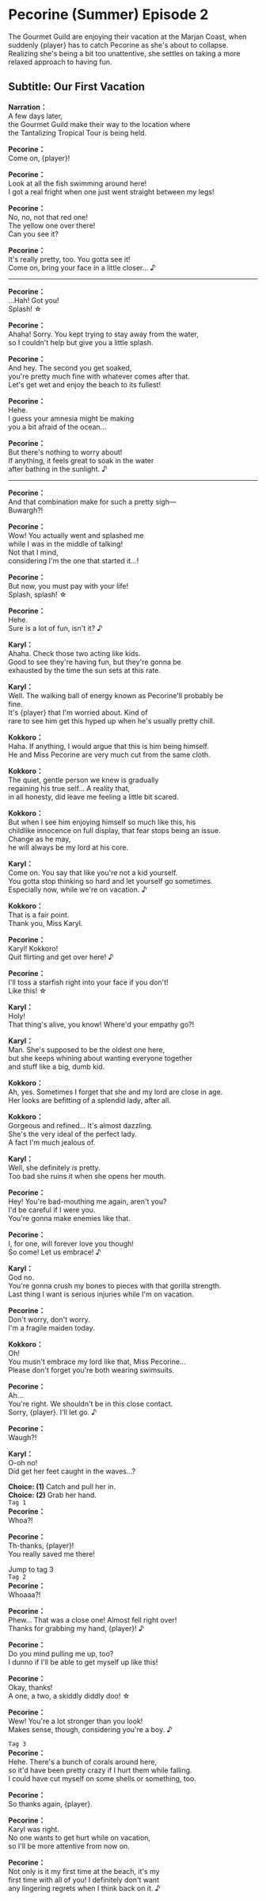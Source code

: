 # Pecorine (Summer) Episode 2
The Gourmet Guild are enjoying their vacation at the Marjan Coast, when suddenly {player} has to catch Pecorine as she's about to collapse. Realizing she's being a bit too unattentive, she settles on taking a more relaxed approach to having fun.
  
## Subtitle: Our First Vacation
  
**Narration：**  
A few days later,  
the Gourmet Guild make their way to the location where  
the Tantalizing Tropical Tour is being held.  
  
**Pecorine：**  
Come on, {player}!  
  
**Pecorine：**  
Look at all the fish swimming around here!  
I got a real fright when one just went straight between my legs!  
  
  
**Pecorine：**  
No, no, not that red one!  
The yellow one over there!  
Can you see it?  
  
**Pecorine：**  
It's really pretty, too. You gotta see it!  
Come on, bring your face in a little closer... ♪  
  

---  
  
**Pecorine：**  
...Hah! Got you!  
Splash! ☆  
  
**Pecorine：**  
Ahaha! Sorry. You kept trying to stay away from the water,  
so I couldn't help but give you a little splash.  
  
**Pecorine：**  
And hey. The second you get soaked,  
you're pretty much fine with whatever comes after that.  
Let's get wet and enjoy the beach to its fullest!  
  
**Pecorine：**  
Hehe.  
I guess your amnesia might be making  
you a bit afraid of the ocean...  
  
**Pecorine：**  
But there's nothing to worry about!  
If anything, it feels great to soak in the water  
after bathing in the sunlight. ♪  
  

---  
  
**Pecorine：**  
And that combination make for such a pretty sigh—  
Buwargh?!  
  
**Pecorine：**  
Wow! You actually went and splashed me  
while I was in the middle of talking!  
Not that I mind,  
considering I'm the one that started it...!  
  
**Pecorine：**  
But now, you must pay with your life!  
Splash, splash! ☆  
  
**Pecorine：**  
Hehe.  
Sure is a lot of fun, isn't it? ♪  
  
**Karyl：**  
Ahaha. Check those two acting like kids.  
Good to see they're having fun, but they're gonna be  
exhausted by the time the sun sets at this rate.  
  
**Karyl：**  
Well. The walking ball of energy known as Pecorine'll probably be  
fine.  
It's {player} that I'm worried about. Kind of  
rare to see him get this hyped up when he's usually pretty chill.  
  
**Kokkoro：**  
Haha. If anything, I would argue that this is him being himself.  
He and Miss Pecorine are very much cut from the same cloth.  
  
**Kokkoro：**  
The quiet, gentle person we knew is gradually  
regaining his true self... A reality that,  
in all honesty, did leave me feeling a little bit scared.  
  
**Kokkoro：**  
But when I see him enjoying himself so much like this, his  
childlike innocence on full display, that fear stops being an issue.  
Change as he may,  
he will always be my lord at his core.  
  
**Karyl：**  
Come on. You say that like you're not a kid yourself.  
You gotta stop thinking so hard and let yourself go sometimes.  
Especially now, while we're on vacation. ♪  
  
**Kokkoro：**  
That is a fair point.  
Thank you, Miss Karyl.  
  
**Pecorine：**  
Karyl! Kokkoro!  
Quit flirting and get over here! ♪  
  
**Pecorine：**  
I'll toss a starfish right into your face if you don't!  
Like this! ☆  
  
**Karyl：**  
Holy!  
That thing's alive, you know! Where'd your empathy go?!  
  
**Karyl：**  
Man. She's supposed to be the oldest one here,  
but she keeps whining about wanting everyone together  
and stuff like a big, dumb kid.  
  
**Kokkoro：**  
Ah, yes. Sometimes I forget that she and my lord are close in age.  
Her looks are befitting of a splendid lady, after all.  
  
**Kokkoro：**  
Gorgeous and refined... It's almost dazzling.  
She's the very ideal of the perfect lady.  
A fact I'm much jealous of.  
  
**Karyl：**  
Well, she definitely *is* pretty.  
Too bad she ruins it when she opens her mouth.  
  
**Pecorine：**  
Hey! You're bad-mouthing me again, aren't you?  
I'd be careful if I were you.  
You're gonna make enemies like that.  
  
**Pecorine：**  
I, for one, will forever love you though!  
So come! Let us embrace! ♪  
  
**Karyl：**  
God no.  
You're gonna crush my bones to pieces with that gorilla strength.  
Last thing I want is serious injuries while I'm on vacation.  
  
**Pecorine：**  
Don't worry, don't worry.  
I'm a fragile maiden today.  
  
**Kokkoro：**  
Oh!  
You musn't embrace my lord like that, Miss Pecorine...  
Please don't forget you're both wearing swimsuits.  
  
**Pecorine：**  
Ah...  
You're right. We shouldn't be in this close contact.  
Sorry, {player}. I'll let go. ♪  
  
**Pecorine：**  
Waugh?!  
  
**Karyl：**  
O-oh no!  
Did get her feet caught in the waves...?  
  
**Choice: (1)**  Catch and pull her in.  
**Choice: (2)**  Grab her hand.  
`Tag 1`  
**Pecorine：**  
Whoa?!  
  
**Pecorine：**  
Th-thanks, {player}!  
You really saved me there!  
  
Jump to tag 3  
`Tag 2`  
**Pecorine：**  
Whoaaa?!  
  
**Pecorine：**  
Phew... That was a close one! Almost fell right over!  
Thanks for grabbing my hand, {player}! ♪  
  
**Pecorine：**  
Do you mind pulling me up, too?  
I dunno if I'll be able to get myself up like this!  
  
**Pecorine：**  
Okay, thanks!  
A one, a two, a skiddly diddly doo! ☆  
  
**Pecorine：**  
Wew! You're a lot stronger than you look!  
Makes sense, though, considering you're a boy. ♪  
  
`Tag 3`  
**Pecorine：**  
Hehe. There's a bunch of corals around here,  
so it'd have been pretty crazy if I hurt them while falling.  
I could have cut myself on some shells or something, too.  
  
**Pecorine：**  
So thanks again, {player}.  
  
**Pecorine：**  
Karyl was right.  
No one wants to get hurt while on vacation,  
so I'll be more attentive from now on.  
  
**Pecorine：**  
Not only is it my first time at the beach, it's my  
first time with all of you! I definitely don't want  
any lingering regrets when I think back on it. ♪  
